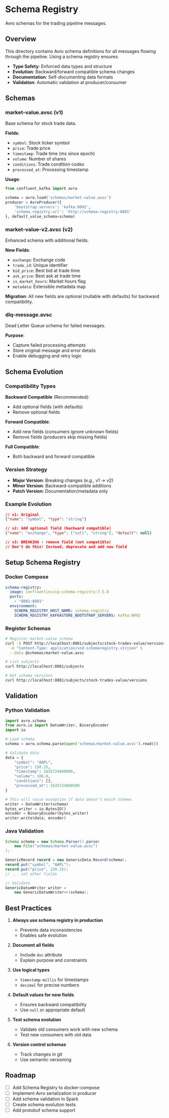 # Schema Registry

Avro schemas for the trading pipeline messages.

## Overview

This directory contains Avro schema definitions for all messages flowing through the pipeline. Using a schema registry ensures:

- **Type Safety**: Enforced data types and structure
- **Evolution**: Backward/forward compatible schema changes
- **Documentation**: Self-documenting data formats
- **Validation**: Automatic validation at producer/consumer

## Schemas

### market-value.avsc (v1)
Base schema for stock trade data.

**Fields**:
- `symbol`: Stock ticker symbol
- `price`: Trade price
- `timestamp`: Trade time (ms since epoch)
- `volume`: Number of shares
- `conditions`: Trade condition codes
- `processed_at`: Processing timestamp

**Usage**:
```python
from confluent_kafka import avro

schema = avro.load('schemas/market-value.avsc')
producer = AvroProducer({
    'bootstrap.servers': 'kafka:9092',
    'schema.registry.url': 'http://schema-registry:8081'
}, default_value_schema=schema)
```

### market-value-v2.avsc (v2)
Enhanced schema with additional fields.

**New Fields**:
- `exchange`: Exchange code
- `trade_id`: Unique identifier
- `bid_price`: Best bid at trade time
- `ask_price`: Best ask at trade time
- `is_market_hours`: Market hours flag
- `metadata`: Extensible metadata map

**Migration**:
All new fields are optional (nullable with defaults) for backward compatibility.

### dlq-message.avsc
Dead Letter Queue schema for failed messages.

**Purpose**:
- Capture failed processing attempts
- Store original message and error details
- Enable debugging and retry logic

## Schema Evolution

### Compatibility Types

**Backward Compatible** (Recommended):
- Add optional fields (with defaults)
- Remove optional fields

**Forward Compatible**:
- Add new fields (consumers ignore unknown fields)
- Remove fields (producers skip missing fields)

**Full Compatible**:
- Both backward and forward compatible

### Version Strategy

- **Major Version**: Breaking changes (e.g., v1 → v2)
- **Minor Version**: Backward-compatible additions
- **Patch Version**: Documentation/metadata only

### Example Evolution

```json
// v1: Original
{"name": "symbol", "type": "string"}

// v2: Add optional field (backward compatible)
{"name": "exchange", "type": ["null", "string"], "default": null}

// v3: BREAKING - remove field (not compatible)
// Don't do this! Instead, deprecate and add new field
```

## Setup Schema Registry

### Docker Compose
```yaml
schema-registry:
  image: confluentinc/cp-schema-registry:7.5.0
  ports:
    - "8081:8081"
  environment:
    SCHEMA_REGISTRY_HOST_NAME: schema-registry
    SCHEMA_REGISTRY_KAFKASTORE_BOOTSTRAP_SERVERS: kafka:9092
```

### Register Schemas
```bash
# Register market-value schema
curl -X POST http://localhost:8081/subjects/stock-trades-value/versions \
  -H "Content-Type: application/vnd.schemaregistry.v1+json" \
  --data @schemas/market-value.avsc

# List subjects
curl http://localhost:8081/subjects

# Get schema versions
curl http://localhost:8081/subjects/stock-trades-value/versions
```

## Validation

### Python Validation
```python
import avro.schema
from avro.io import DatumWriter, BinaryEncoder
import io

# Load schema
schema = avro.schema.parse(open('schemas/market-value.avsc').read())

# Validate data
data = {
    "symbol": "AAPL",
    "price": 150.25,
    "timestamp": 1635724800000,
    "volume": 100.0,
    "conditions": [],
    "processed_at": 1635724800500
}

# This will raise exception if data doesn't match schema
writer = DatumWriter(schema)
bytes_writer = io.BytesIO()
encoder = BinaryEncoder(bytes_writer)
writer.write(data, encoder)
```

### Java Validation
```java
Schema schema = new Schema.Parser().parse(
    new File("schemas/market-value.avsc")
);

GenericRecord record = new GenericData.Record(schema);
record.put("symbol", "AAPL");
record.put("price", 150.25);
// ... set other fields

// Validate
GenericDatumWriter writer = 
    new GenericDatumWriter<>(schema);
```

## Best Practices

1. **Always use schema registry in production**
   - Prevents data inconsistencies
   - Enables safe evolution

2. **Document all fields**
   - Include `doc` attribute
   - Explain purpose and constraints

3. **Use logical types**
   - `timestamp-millis` for timestamps
   - `decimal` for precise numbers

4. **Default values for new fields**
   - Ensures backward compatibility
   - Use `null` or appropriate default

5. **Test schema evolution**
   - Validate old consumers work with new schema
   - Test new consumers with old data

6. **Version control schemas**
   - Track changes in git
   - Use semantic versioning

## Roadmap

- [ ] Add Schema Registry to docker-compose
- [ ] Implement Avro serialization in producer
- [ ] Add schema validation in Spark
- [ ] Create schema evolution tests
- [ ] Add protobuf schema support